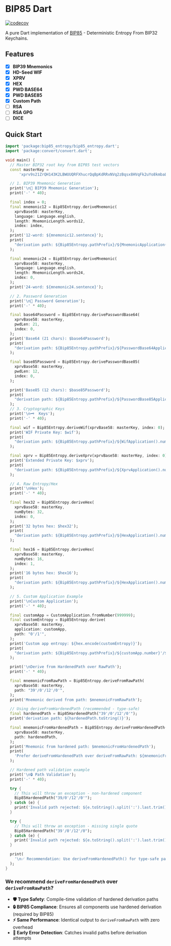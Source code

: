 # BIP85 Dart
[![codecov](https://codecov.io/gh/ethicnology/dart-bip85-entropy/graph/badge.svg?token=A7B2U9MS1L)](https://codecov.io/gh/ethicnology/dart-bip85-entropy)

A pure Dart implementation of [BIP85](https://github.com/bitcoin/bips/blob/master/bip-0085.mediawiki) - Deterministic Entropy From BIP32 Keychains.

## Features
- [x] **BIP39 Mnemonics**
- [x] **HD-Seed WIF**
- [x] **XPRV**
- [x] **HEX**
- [x] **PWD BASE64**
- [x] **PWD BASE85**
- [x] **Custom Path**
- [ ] **RSA**
- [ ] **RSA GPG**
- [ ] **DICE**

## Quick Start

```dart
import 'package:bip85_entropy/bip85_entropy.dart';
import 'package:convert/convert.dart';

void main() {
  // Master BIP32 root key from BIP85 test vectors
  const masterKey =
      'xprv9s21ZrQH143K2LBWUUQRFXhucrQqBpKdRRxNVq2zBqsx8HVqFk2uYo8kmbaLLHRdqtQpUm98uKfu3vca1LqdGhUtyoFnCNkfmXRyPXLjbKb';

  // 1. BIP39 Mnemonic Generation
  print('\n📝 BIP39 Mnemonic Generation');
  print('-' * 40);

  final index = 0;
  final mnemonic12 = Bip85Entropy.deriveMnemonic(
    xprvBase58: masterKey,
    language: Language.english,
    length: MnemonicLength.words12,
    index: index,
  );
  print('12-word: ${mnemonic12.sentence}');
  print(
    "derivation path: ${Bip85Entropy.pathPrefix}/${MnemonicApplication().number}'/${Language.english.toBip85Code()}'/${MnemonicLength.words12.toBip85Code()}'/$index'",
  );

  final mnemonic24 = Bip85Entropy.deriveMnemonic(
    xprvBase58: masterKey,
    language: Language.english,
    length: MnemonicLength.words24,
    index: 0,
  );
  print('24-word: ${mnemonic24.sentence}');

  // 2. Password Generation
  print('\n🔐 Password Generation');
  print('-' * 40);

  final base64Password = Bip85Entropy.derivePasswordBase64(
    xprvBase58: masterKey,
    pwdLen: 21,
    index: 0,
  );
  print('Base64 (21 chars): $base64Password');
  print(
    "derivation path: ${Bip85Entropy.pathPrefix}/${PasswordBase64Application().number}'/${21}'/${0}'",
  );

  final base85Password = Bip85Entropy.derivePasswordBase85(
    xprvBase58: masterKey,
    pwdLen: 12,
    index: 0,
  );

  print('Base85 (12 chars): $base85Password');
  print(
    "derivation path: ${Bip85Entropy.pathPrefix}/${PasswordBase85Application().number}'/${12}'/${0}'",
  );
  // 3. Cryptographic Keys
  print('\n🗝️  Keys');
  print('-' * 40);

  final wif = Bip85Entropy.deriveWif(xprvBase58: masterKey, index: 0);
  print('WIF Private Key: $wif');
  print(
    "derivation path: ${Bip85Entropy.pathPrefix}/${WifApplication().number}'/${0}'",
  );

  final xprv = Bip85Entropy.deriveXprv(xprvBase58: masterKey, index: 0);
  print('Extended Private Key: $xprv');
  print(
    "derivation path: ${Bip85Entropy.pathPrefix}/${XprvApplication().number}'/${0}'",
  );

  // 4. Raw Entropy/Hex
  print('\nHex');
  print('-' * 40);

  final hex32 = Bip85Entropy.deriveHex(
    xprvBase58: masterKey,
    numBytes: 32,
    index: 0,
  );
  print('32 bytes hex: $hex32');
  print(
    "derivation path: ${Bip85Entropy.pathPrefix}/${HexApplication().number}'/${32}'/${0}'",
  );

  final hex16 = Bip85Entropy.deriveHex(
    xprvBase58: masterKey,
    numBytes: 16,
    index: 1,
  );
  print('16 bytes hex: $hex16');
  print(
    "derivation path: ${Bip85Entropy.pathPrefix}/${HexApplication().number}'/${16}'/${1}'",
  );

  // 5. Custom Application Example
  print('\nCustom Application');
  print('-' * 40);

  final customApp = CustomApplication.fromNumber(999999);
  final customEntropy = Bip85Entropy.derive(
    xprvBase58: masterKey,
    application: customApp,
    path: "0'/1'",
  );
  print('Custom app entropy: ${hex.encode(customEntropy)}');
  print(
    "derivation path: ${Bip85Entropy.pathPrefix}/${customApp.number}'/${0}'/${1}'",
  );

  print('\nDerive from HardenedPath over RawPath');
  print('-' * 40);

  final mnemonicFromRawPath = Bip85Entropy.deriveFromRawPath(
    xprvBase58: masterKey,
    path: "39'/0'/12'/0'",
  );
  print('Mnemonic derived from path: $mnemonicFromRawPath');

  // Using deriveFromHardenedPath (recommended - type-safe)
  final hardenedPath = Bip85HardenedPath("39'/0'/12'/0'");
  print('derivation path: ${hardenedPath.toString()}');

  final mnemonicFromHardenedPath = Bip85Entropy.deriveFromHardenedPath(
    xprvBase58: masterKey,
    path: hardenedPath,
  );
  print('Mnemonic from hardened path: $mnemonicFromHardenedPath');
  print(
    'Prefer deriveFromHardenedPath over deriveFromRawPath: ${mnemonicFromRawPath == mnemonicFromHardenedPath}',
  );

  // Hardened path validation example
  print('\n🔒 Path Validation');
  print('-' * 40);

  try {
    // This will throw an exception - non-hardened component
    Bip85HardenedPath("39/0'/12'/0'");
  } catch (e) {
    print('Invalid path rejected: ${e.toString().split(':').last.trim()}');
  }

  try {
    // This will throw an exception - missing single quote
    Bip85HardenedPath("39'/0'/12'/0");
  } catch (e) {
    print('Invalid path rejected: ${e.toString().split(':').last.trim()}');
  }

  print(
    '\n✅ Recommendation: Use deriveFromHardenedPath() for type-safe path validation!',
  );
}
```

### We recommend `deriveFromHardenedPath` over `deriveFromRawPath`?

- **🛡️ Type Safety**: Compile-time validation of hardened derivation paths
- **🔒 BIP85 Compliance**: Ensures all components use hardened derivation (required by BIP85)
- **⚡ Same Performance**: Identical output to `deriveFromRawPath` with zero overhead
- **🐛 Early Error Detection**: Catches invalid paths before derivation attempts
